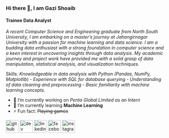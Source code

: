 
### Hi there 👋, I am Gazi Shoaib
#### Trainee Data Analyst

*A recent Computer Science and Engineering graduate from North South University, I am embarking on a master’s journey at Jahangirnagar University with a passion for machine learning and data science. I am a budding data enthusiast with a strong foundation in computer science and a keen interest in uncovering insights through data analysis. My academic journey and project work have provided me with a solid grasp of data manipulation, statistical analysis, and visualization techniques.*


Skills: *Knowledgeable in data analysis with Python (Pandas, NumPy, Matplotlib) - Experience with SQL for database querying - Understanding of data cleaning and preprocessing - Basic familiarity with machine learning concepts.*

- 🔭 I’m currently working on *Penta Global Limited as an Intern* 
- 🌱 I’m currently learning **Machine Learning** 
- ⚡ Fun fact: ~~Playing games~~ 


[<img src='https://cdn.jsdelivr.net/npm/simple-icons@3.0.1/icons/github.svg' alt='github' height='40'>](https://github.com/https://github.com/gazishoaib33)  [<img src='https://cdn.jsdelivr.net/npm/simple-icons@3.0.1/icons/hashnode.svg' alt='dev' height='40'>](https://hashnode.com/@shoaib33)  [<img src='https://cdn.jsdelivr.net/npm/simple-icons@3.0.1/icons/linkedin.svg' alt='linkedin' height='40'>](https://www.linkedin.com/in/gazi-shoaib-1291531a4/)  [<img src='https://cdn.jsdelivr.net/npm/simple-icons@3.0.1/icons/facebook.svg' alt='facebook' height='40'>](https://www.facebook.com/https://www.facebook.com/gazi.shoaib)  [<img src='https://cdn.jsdelivr.net/npm/simple-icons@3.0.1/icons/instagram.svg' alt='instagram' height='40'>](https://www.instagram.com/https://www.instagram.com/_s_h_o_a_i_b_3/)  


